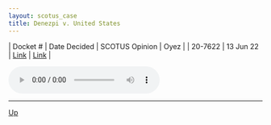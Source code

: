 ```yaml
---
layout: scotus_case
title: Denezpi v. United States
---
```


| Docket # | Date Decided | SCOTUS Opinion | Oyez |
| 20-7622 | 13 Jun 22 | [Link](https://www.supremecourt.gov/opinions/21pdf/596us2r41_2924.pdf) | [Link](https://www.oyez.org/cases/2021/20-7622) |

<audio controls>
   <source src='./resources/20-7622.mp3' type='audio/mpeg'>
</audio>

<object data='./resources/20-7622.pdf' type='application/pdf'></object>

---

[Up](./README.md)